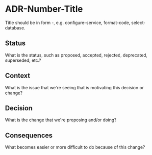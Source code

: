 # ADR-Number-Title

Title should be in form <action-verb>-<object>, e.g. configure-service, format-code, select-database.

## Status

What is the status, such as proposed, accepted, rejected, deprecated, superseded, etc.?

## Context

What is the issue that we're seeing that is motivating this decision or change?

## Decision

What is the change that we're proposing and/or doing?

## Consequences

What becomes easier or more difficult to do because of this change?
